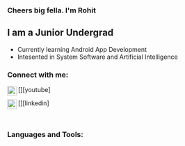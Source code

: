 ### Cheers big fella. I'm Rohit

## I am a Junior Undergrad
- Currently learning Android App Development
- Intesented in System Software and Artificial Intelligence

### Connect with me:

[<img align="left" alt="Dunder Innit? | YouTube" width="22px" src="https://cdn.jsdelivr.net/npm/simple-icons@v3/icons/youtube.svg" />][youtube]

[<img align="left" alt="Rohit Choudhary | LinkedIn" width="22px" src="https://cdn.jsdelivr.net/npm/simple-icons@v3/icons/linkedin.svg" />][linkedin]

<br />

### Languages and Tools:
